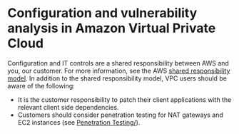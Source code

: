 # Configuration and vulnerability analysis in Amazon Virtual Private Cloud<a name="ConfigAndVulnerability"></a>

 Configuration and IT controls are a shared responsibility between AWS and you, our customer\. For more information, see the AWS [shared responsibility model](http://aws.amazon.com/compliance/shared-responsibility-model/)\. In addition to the shared responsibility model, VPC users should be aware of the following: 
+ It is the customer responsibility to patch their client applications with the relevant client side dependencies\.
+ Customers should consider penetration testing for NAT gateways and EC2 instances \(see [Penetration Testing/](http://aws.amazon.com/security/penetration-testing/)\)\.